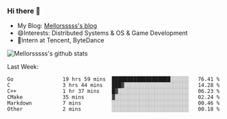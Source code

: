 ### Hi there 👋

- My Blog: [Mellorsssss's blog](https://mellorsssss.com/)
- 😄Interests: Distributed Systems & OS & Game Development
- 🤔Intern at Tencent, ByteDance


![Mellorsssss's github stats](https://github-readme-stats.vercel.app/api?username=Mellorsssss&show_icons=true&theme=radical)

<!-- ![Top Langs](https://github-readme-stats.vercel.app/api/top-langs/?username=anuraghazra&hide=javascript,html,typescript,css,glsl) -->

<!--
**Mellorsssss/Mellorsssss** is a ✨ _special_ ✨ repository because its `README.md` (this file) appears on your GitHub profile.

Here are some ideas to get you started:

- 🔭 I’m currently working on ...
- 🌱 I’m currently learning ...
- 👯 I’m looking to collaborate on ...
- 🤔 I’m looking for help with ...
- 💬 Ask me about ...
- 📫 How to reach me: ...
- 😄 Pronouns: ...
- ⚡ Fun fact: ...
-->

Last Week:
<!--START_SECTION:waka-->

```text
Go                19 hrs 59 mins  ███████████████████░░░░░░   76.41 %
C                 3 hrs 44 mins   ███▓░░░░░░░░░░░░░░░░░░░░░   14.28 %
C++               1 hr 37 mins    █▓░░░░░░░░░░░░░░░░░░░░░░░   06.23 %
CMake             35 mins         ▓░░░░░░░░░░░░░░░░░░░░░░░░   02.24 %
Markdown          7 mins          ░░░░░░░░░░░░░░░░░░░░░░░░░   00.46 %
Other             2 mins          ░░░░░░░░░░░░░░░░░░░░░░░░░   00.18 %
```

<!--END_SECTION:waka-->
